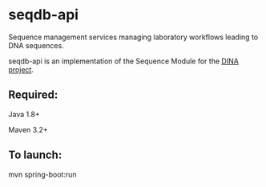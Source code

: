 # seqdb-api

Sequence management services managing laboratory workflows leading to DNA sequences.

seqdb-api is an implementation of the Sequence Module for the [DINA project](https://www.dina-project.net/).


## Required:

Java 1.8+

Maven 3.2+

## To launch:

mvn spring-boot:run